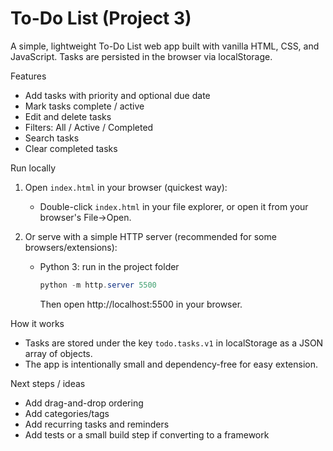 # To-Do List (Project 3)

A simple, lightweight To-Do List web app built with vanilla HTML, CSS, and JavaScript. Tasks are persisted in the browser via localStorage.

Features
- Add tasks with priority and optional due date
- Mark tasks complete / active
- Edit and delete tasks
- Filters: All / Active / Completed
- Search tasks
- Clear completed tasks

Run locally

1. Open `index.html` in your browser (quickest way):

   - Double-click `index.html` in your file explorer, or open it from your browser's File->Open.

2. Or serve with a simple HTTP server (recommended for some browsers/extensions):

   - Python 3: run in the project folder

     ```powershell
     python -m http.server 5500
     ```

     Then open http://localhost:5500 in your browser.

How it works

- Tasks are stored under the key `todo.tasks.v1` in localStorage as a JSON array of objects.
- The app is intentionally small and dependency-free for easy extension.

Next steps / ideas
- Add drag-and-drop ordering
- Add categories/tags
- Add recurring tasks and reminders
- Add tests or a small build step if converting to a framework
